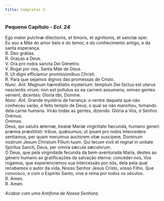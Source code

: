 ```yaml
---
title: Completas 3
---
```


<h3 class="text-center" id="item-23-1">Pequeno Capítulo - <em>Ecl. 24</em></h3>
<div class="container-fluid">
<div class="row">
<div class="dropcap text-justify">Ego mater pulchræ dilectionis, et timoris, et agnitionis, et sanctæ spei.
</div>
<div class="dropcap text-justify">Eu sou a Mãe do amor belo e do temor, e do conhecimento antigo, e da santa esperança.
</div>
<div class="text-justify">
<span class="text-danger">R.</span> Deo grátias.
</div>
<div class="text-justify">
<span class="text-danger">R.</span> Graças a Deus.
</div>
<div class="text-justify">
V. Ora pro nobis sancta Dei Génetrix.
</div>
<div class="text-justify">
V. Rogai por nós, Santa Mãe de Deus.
</div>
<div class="text-justify">
<span class="text-danger">R.</span> Ut digni efficiamur promissionibus Christi.
</div>
<div class="text-justify">
<span class="text-danger">R.</span> Para que sejamos dignos das promessas de Cristo.
</div>
<div class="text-justify">
<em>Nunc. Ant.</em> Magnum hæreditatis mysterium: templum Dei factus est uterus nescientis virum: non est pollutus ex ea carnem assumens; omnes gentes venient, dicentes: Gloria tibi, Domine.
</div>
<div class="text-justify">
<em>Nunc. Ant.</em> Grande mystério de herança: o ventre daquela que não conheceu varão, é feito templo de Deus; o qual se não manchou, tomando dela carne humana. Virão todas as gentes, dizendo: Glória a Vós, ó Senhor.
</div>
<div class="text-danger text-center"> Orémus. </div>
<div class="text-danger text-center"> Oremos. </div>
<div class="dropcap text-justify">Deus, qui salutis æternæ, beatæ Mariæ virginitate fœcunda, humano generi præmia præstitisti: tribue, quǽsumus; ut ipsam pro nobis intercedere sentiamus, per quam meruimus auctorem vitæ suscipere, Dominum nostrum Jesum Christum Filium tuum. Qui tecum vivit et regnat in unitate Spiritus Sancti, Deus, per omnia sæcula sæculorum.
</div>
<div class="dropcap text-justify">Ó Deus, que pela virgindade fecunda da bem-aventurada Maria, destes ao género humano as gratificações da salvação eterna: concedei-nos, Vos rogamos, que experienciemos sua intercessão por nós, dela pela qual recebemos o autor da vida, Nosso Senhor Jesus Cristo, vosso Filho. Que convosco, e com o Espírito Santo, vive e reina por todos os séculos.
</div>
<div class="text-justify">
<span class="text-danger">R.</span> Amen.
</div>
<div class="text-justify">
<span class="text-danger">R.</span> Amen.
</div>
</div>
</div>

<em>Acabar com uma Antífona de Nossa Senhora.</em>
